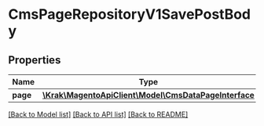 # CmsPageRepositoryV1SavePostBody

## Properties
Name | Type | Description | Notes
------------ | ------------- | ------------- | -------------
**page** | [**\Krak\MagentoApiClient\Model\CmsDataPageInterface**](CmsDataPageInterface.md) |  | 

[[Back to Model list]](../README.md#documentation-for-models) [[Back to API list]](../README.md#documentation-for-api-endpoints) [[Back to README]](../README.md)


